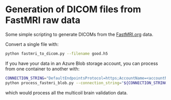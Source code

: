 # Generation of DICOM files from FastMRI raw data

Some simple scripting to generate DICOMs from the [FastMRI.org](https://fastmri.org) data.

Convert a single file with:

```bash
python fastmri_to_dicom.py --filename good.h5
```

If you have your data in an Azure Blob storage account, you can process from one container to another with:

```bash
CONNECTION_STRING="DefaultEndpointsProtocol=https;AccountName=<accountName>;AccountKey=<accountKey>;EndpointSuffix=core.windows.net"
python process_fastmri_blob.py --connection_string="${CONNECTION_STRING}" --container_in input_container --container_out output_container --prefix brain/multicoil_val
```

which would process all the multicoil brain validation data. 
